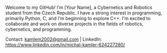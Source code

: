 Welcome to my GitHub! I'm [Your Name], a Cybernetics and Robotics student from the Czech Republic. 
I have a strong interest in programming, primarily Python, C, and I'm beginning to explore C++. 
I'm excited to collaborate and work on diverse projects in the fields of robotics, cybernetics, and programming.

Contact: kamlem2002@gmail.com | LinkedIn: https://www.linkedin.com/in/michal-kamler-624227280/

